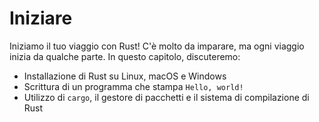 # Iniziare

Iniziamo il tuo viaggio con Rust! C'è molto da imparare, ma ogni viaggio inizia
da qualche parte. In questo capitolo, discuteremo:

* Installazione di Rust su Linux, macOS e Windows
* Scrittura di un programma che stampa `Hello, world!`
* Utilizzo di `cargo`, il gestore di pacchetti e il sistema di compilazione di Rust

